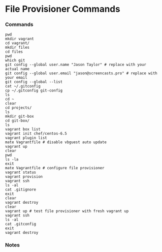 # File Provisioner Commands

### Commands

	pwd
	mkdir vagrant
	cd vagrant/
	mkdir files
	cd files
	pwd
	which git
	git config --global user.name "Jason Taylor" # replace with your actual name
	git config --global user.email "jason@screencasts.pro" # replace with your email
	git config --global --list
	cat ~/.gitconfig
	cp ~/.gitconfig git-config
	ls
	cd ~
	clear
	cd projects/
	ls 
	mkdir git-box
	cd git-box/
	ls
	vagrant box list
	vagrant init chef/centos-6.5
	vagrant plugin list
	mate Vagrantfile # disable vbguest auto update
	vagrant up
	clear
	pwd
	ls -la
	exit
	mate Vagrantfile # configure file provisioner
	vagrant status
	vagrant provision
	vagrant ssh
	ls -al
	cat .gitignore
	exit
	clear
	vagrant destroy
	clear
	vagrant up # test file provisioner with fresh vagrant up
	vagrant ssh
	ls -al
	cat .gitconfig
	exit
	vagrant destroy
	

### Notes




